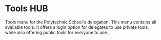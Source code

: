 <h1>Tools HUB</h1>
Tools menu for the Polytechnic School's delegation. This menu contains all available tools. It offers a login option for delegates to use private tools, while also offering public tools for everyone to use.
